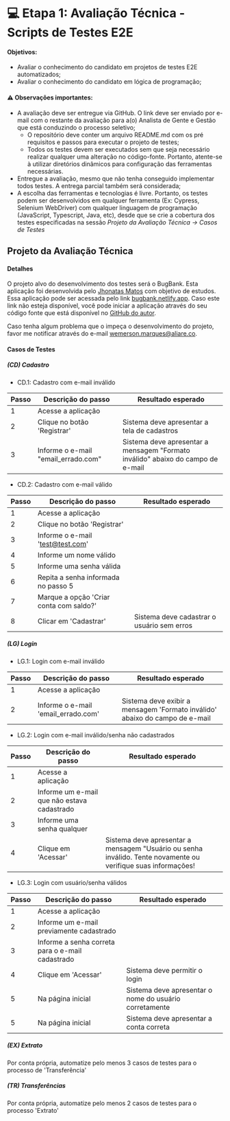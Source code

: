 # 💻 Etapa 1: Avaliação Técnica - Scripts de Testes E2E

#### Objetivos: 
* Avaliar o conhecimento do candidato em projetos de testes E2E automatizados;
* Avaliar o conhecimento do candidato em lógica de programação;

#### ⚠️ Observações importantes:
* A avaliação deve ser entregue via GitHub. O link deve ser enviado por e-mail com o restante da avaliação para a(o) Analista de Gente e Gestão que está conduzindo o processo seletivo;
    * O repositório deve conter um arquivo README.md com os pré requisitos e passos para executar o projeto de testes;
    * Todos os testes devem ser executados sem que seja necessário realizar qualquer uma alteração no código-fonte. Portanto, atente-se à utilizar diretórios dinâmicos para configuração das ferramentas necessárias. 
* Entregue a avaliação, mesmo que não tenha conseguido implementar todos testes. A entrega parcial também será considerada;
* A escolha das ferramentas e tecnologias é livre. Portanto, os testes podem ser desenvolvidos em qualquer ferramenta (Ex: Cypress, Selenium WebDriver) com qualquer linguagem de programação (JavaScript, Typescript, Java, etc), desde que se crie a cobertura dos testes especificadas na sessão *Projeto da Avaliação Técnica -> Casos de Testes*
        
## Projeto da Avaliação Técnica
#### Detalhes

O projeto alvo do desenvolvimento dos testes será o BugBank. Esta aplicação foi desenvolvida pelo [Jhonatas Matos](https://github.com/jhonatasmatos) com objetivo de estudos. Essa aplicação pode ser acessada pelo link [bugbank.netlify.app](bugbank.netlify.app/). Caso este link não esteja disponível, você pode iniciar a aplicação através do seu código fonte que está disponível no [GitHub do autor](https://github.com/jhonatasmatos/bugbank).

Caso tenha algum problema que o impeça o desenvolvimento do projeto, favor me notificar através do e-mail wemerson.marques@aliare.co.

#### Casos de Testes

##### (CD) Cadastro

* CD.1: Cadastro com e-mail inválido

| Passo | Descrição do passo                  | Resultado esperado                                                               |
|-------|-------------------------------------|----------------------------------------------------------------------------------|
| 1     | Acesse a aplicação                  |                                                                                  |
| 2     | Clique no botão 'Registrar'         | Sistema deve apresentar a tela de cadastros                                      |
| 3     | Informe o e-mail "email_errado.com" | Sistema deve apresentar a mensagem "Formato inválido" abaixo do campo de e-mail  |

* CD.2: Cadastro com e-mail válido

| Passo | Descrição do passo                      | Resultado esperado                         |
|-------|-----------------------------------------|--------------------------------------------|
| 1     | Acesse a aplicação                      |                                            |
| 2     | Clique no botão 'Registrar'             |                                            |
| 3     | Informe o e-mail 'test@test.com'        |                                            |
| 4     | Informe um nome válido                  |                                            |
| 5     | Informe uma senha válida                |                                            |
| 6     | Repita a senha informada no passo 5     |                                            |
| 7     | Marque a opção 'Criar conta com saldo?' |                                            |
| 8     | Clicar em 'Cadastrar'                   | Sistema deve cadastrar o usuário sem erros |

##### (LG) Login

* LG.1: Login com e-mail inválido

| Passo | Descrição do passo                  | Resultado esperado                                                          |
|-------|-------------------------------------|-----------------------------------------------------------------------------|
| 1     | Acesse a aplicação                  |                                                                             |
| 2     | Informe o e-mail 'email_errado.com' | Sistema deve exibir a mensagem 'Formato inválido' abaixo do campo de e-mail |

* LG.2: Login com e-mail inválido/senha não cadastrados

| Passo | Descrição do passo                          | Resultado esperado                                                                                            |
|-------|---------------------------------------------|---------------------------------------------------------------------------------------------------------------|
| 1     | Acesse a aplicação                          |                                                                                                               |
| 2     | Informe um e-mail que não estava cadastrado |                                                                                                               |
| 3     | Informe uma senha qualquer                  |                                                                                                               |
| 4     | Clique em 'Acessar'                         | Sistema deve apresentar a mensagem "Usuário ou senha inválido. Tente novamente ou verifique suas informações! |

* LG.3: Login com usuário/senha válidos

| Passo | Descrição do passo                               | Resultado esperado                                     |
|-------|--------------------------------------------------|--------------------------------------------------------|
| 1     | Acesse a aplicação                               |                                                        |
| 2     | Informe um e-mail previamente cadastrado         |                                                        |
| 3     | Informe a senha correta para o e-mail cadastrado |                                                        |
| 4     | Clique em 'Acessar'                              | Sistema deve permitir o login                          |
| 5     | Na página inicial                                | Sistema deve apresentar o nome do usuário corretamente |
| 5     | Na página inicial                                | Sistema deve apresentar a conta correta                |

##### (EX) Extrato

Por conta própria, automatize pelo menos 3 casos de testes para o processo de 'Transferência'

##### (TR) Transferências

Por conta própria, automatize pelo menos 2 casos de testes para o processo 'Extrato'